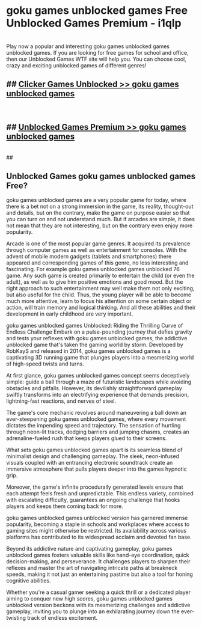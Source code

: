 # goku games unblocked games  Free Unblocked Games Premium - i1qlp <br>
<br>
Play now a popular and interesting goku games unblocked games unblocked games. If you are looking for free games for school and office, then our Unblocked Games WTF site will help you. You can choose cool, crazy and exciting unblocked games of different genres!


## ##  [Clicker Games Unblocked >> goku games unblocked games](http://freeplayer.one?title=goku_games_unblocked_games&ref=UGames)
  <br>

##  ## [Unblocked Games Premium >> goku games unblocked games](http://freeplayer.one?title=goku_games_unblocked_games&ref=UGames)
  <br>
  ##



## Unblocked Games goku games unblocked games Free?

goku games unblocked games are a very popular game for today, where there is a bet not on a strong immersion in the game, its reality, thought-out and details, but on the contrary, make the game on purpose easier so that you can turn on and not understand much. But if arcades are simple, it does not mean that they are not interesting, but on the contrary even enjoy more popularity.

Arcade is one of the most popular game genres. It acquired its prevalence through computer games as well as entertainment for consoles. With the advent of mobile modern gadgets (tablets and smartphones) there appeared and corresponding games of this genre, no less interesting and fascinating. For example goku games unblocked games unblocked 76 game. Any such game is created primarily to entertain the child (or even the adult), as well as to give him positive emotions and good mood. But the right approach to such entertainment may well make them not only exciting, but also useful for the child. Thus, the young player will be able to become much more attentive, learn to focus his attention on some certain object or action, will train memory and logical thinking. And all these abilities and their development in early childhood are very important.

goku games unblocked games Unblocked: Riding the Thrilling Curve of Endless Challenge
Embark on a pulse-pounding journey that defies gravity and tests your reflexes with goku games unblocked games, the addictive unblocked game that's taken the gaming world by storm. Developed by RobKayS and released in 2014, goku games unblocked games is a captivating 3D running game that plunges players into a mesmerizing world of high-speed twists and turns.

At first glance, goku games unblocked games concept seems deceptively simple: guide a ball through a maze of futuristic landscapes while avoiding obstacles and pitfalls. However, its devilishly straightforward gameplay swiftly transforms into an electrifying experience that demands precision, lightning-fast reactions, and nerves of steel.

The game's core mechanic revolves around maneuvering a ball down an ever-steepening goku games unblocked games, where every movement dictates the impending speed and trajectory. The sensation of hurtling through neon-lit tracks, dodging barriers and jumping chasms, creates an adrenaline-fueled rush that keeps players glued to their screens.

What sets goku games unblocked games apart is its seamless blend of minimalist design and challenging gameplay. The sleek, neon-infused visuals coupled with an entrancing electronic soundtrack create an immersive atmosphere that pulls players deeper into the games hypnotic grip.

Moreover, the game's infinite procedurally generated levels ensure that each attempt feels fresh and unpredictable. This endless variety, combined with escalating difficulty, guarantees an ongoing challenge that hooks players and keeps them coming back for more.

goku games unblocked games unblocked version has garnered immense popularity, becoming a staple in schools and workplaces where access to gaming sites might otherwise be restricted. Its availability across various platforms has contributed to its widespread acclaim and devoted fan base.

Beyond its addictive nature and captivating gameplay, goku games unblocked games fosters valuable skills like hand-eye coordination, quick decision-making, and perseverance. It challenges players to sharpen their reflexes and master the art of navigating intricate paths at breakneck speeds, making it not just an entertaining pastime but also a tool for honing cognitive abilities.

Whether you're a casual gamer seeking a quick thrill or a dedicated player aiming to conquer new high scores, goku games unblocked games unblocked version beckons with its mesmerizing challenges and addictive gameplay, inviting you to plunge into an exhilarating journey down the ever-twisting track of endless excitement.